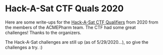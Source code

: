 # Hack-A-Sat CTF Quals 2020

Here are some write-ups for the [Hack-A-Sat CTF Qualifiers](https://www.hackasat.com) from 2020 from the members of the ACMEPharm team. The CTF had some great challenges! Thanks to the organizers.

The Hack-A-Sat challenges are still up (as of 5/29/2020...), so give the challenges a try. :)

